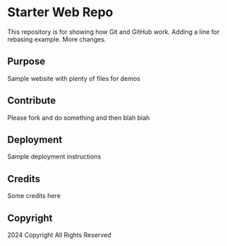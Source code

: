 # Starter Web Repo

This repository is for showing how Git and GitHub work. Adding a line for rebasing example. More changes.

## Purpose

Sample website with plenty of files for demos

## Contribute

Please fork and do something and then blah blah

## Deployment

Sample deployment instructions

## Credits

Some credits here

## Copyright

2024 Copyright All Rights Reserved
